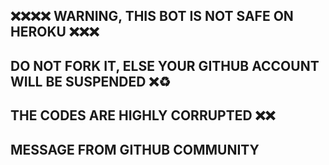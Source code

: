 ## ❌❌❌❌ WARNING, THIS BOT IS NOT SAFE ON HEROKU ❌❌❌

## DO NOT FORK IT, ELSE YOUR GITHUB ACCOUNT WILL BE SUSPENDED ❌♻️ 

## THE CODES ARE HIGHLY CORRUPTED ❌❌


## MESSAGE FROM GITHUB COMMUNITY 
